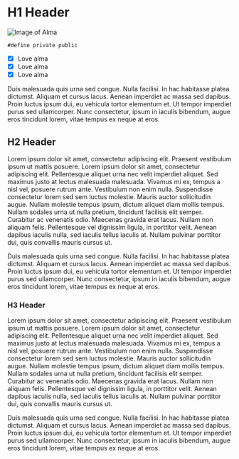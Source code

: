 # H1 Header
![Image of Alma](https://upload.wikimedia.org/wikipedia/commons/thumb/a/a3/A_portrait_of_Alma_Deutscher_by_Alex_Nightingale_Smith.jpg/1500px-A_portrait_of_Alma_Deutscher_by_Alex_Nightingale_Smith.jpg)
 
 ```
 #define private public
 ```
- [x] Love alma
- [x] Love alma
- [x] Love alma

Duis malesuada quis urna sed congue. Nulla facilisi. In hac habitasse platea dictumst. Aliquam et cursus lacus. Aenean imperdiet ac massa sed dapibus. Proin luctus ipsum dui, eu vehicula tortor elementum et. Ut tempor imperdiet purus sed ullamcorper. Nunc consectetur, ipsum in iaculis bibendum, augue eros tincidunt lorem, vitae tempus ex neque at eros. 

## H2 Header
 Lorem ipsum dolor sit amet, consectetur adipiscing elit. Praesent vestibulum ipsum ut mattis posuere. Lorem ipsum dolor sit amet, consectetur adipiscing elit. Pellentesque aliquet urna nec velit imperdiet aliquet. Sed maximus justo at lectus malesuada malesuada. Vivamus mi ex, tempus a nisl vel, posuere rutrum ante. Vestibulum non enim nulla. Suspendisse consectetur lorem sed sem luctus molestie. Mauris auctor sollicitudin augue. Nullam molestie tempus ipsum, dictum aliquet diam mollis tempus. Nullam sodales urna ut nulla pretium, tincidunt facilisis elit semper. Curabitur ac venenatis odio. Maecenas gravida erat lacus. Nullam non aliquam felis. Pellentesque vel dignissim ligula, in porttitor velit. Aenean dapibus iaculis nulla, sed iaculis tellus iaculis at. Nullam pulvinar porttitor dui, quis convallis mauris cursus ut.

Duis malesuada quis urna sed congue. Nulla facilisi. In hac habitasse platea dictumst. Aliquam et cursus lacus. Aenean imperdiet ac massa sed dapibus. Proin luctus ipsum dui, eu vehicula tortor elementum et. Ut tempor imperdiet purus sed ullamcorper. Nunc consectetur, ipsum in iaculis bibendum, augue eros tincidunt lorem, vitae tempus ex neque at eros. 
### H3 Header
 Lorem ipsum dolor sit amet, consectetur adipiscing elit. Praesent vestibulum ipsum ut mattis posuere. Lorem ipsum dolor sit amet, consectetur adipiscing elit. Pellentesque aliquet urna nec velit imperdiet aliquet. Sed maximus justo at lectus malesuada malesuada. Vivamus mi ex, tempus a nisl vel, posuere rutrum ante. Vestibulum non enim nulla. Suspendisse consectetur lorem sed sem luctus molestie. Mauris auctor sollicitudin augue. Nullam molestie tempus ipsum, dictum aliquet diam mollis tempus. Nullam sodales urna ut nulla pretium, tincidunt facilisis elit semper. Curabitur ac venenatis odio. Maecenas gravida erat lacus. Nullam non aliquam felis. Pellentesque vel dignissim ligula, in porttitor velit. Aenean dapibus iaculis nulla, sed iaculis tellus iaculis at. Nullam pulvinar porttitor dui, quis convallis mauris cursus ut.

Duis malesuada quis urna sed congue. Nulla facilisi. In hac habitasse platea dictumst. Aliquam et cursus lacus. Aenean imperdiet ac massa sed dapibus. Proin luctus ipsum dui, eu vehicula tortor elementum et. Ut tempor imperdiet purus sed ullamcorper. Nunc consectetur, ipsum in iaculis bibendum, augue eros tincidunt lorem, vitae tempus ex neque at eros. 

